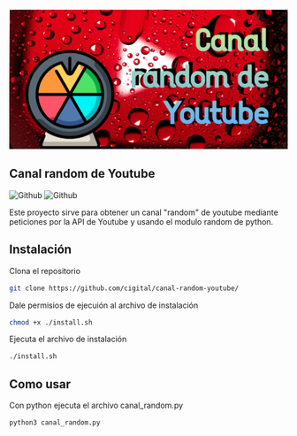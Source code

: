 <!-- Add banner here -->
![Banner](https://github.com/cigital/canal-random-youtube/blob/main/banner.png)

## Canal random de Youtube
![Github](https://img.shields.io/github/last-commit/cigital/canal-random-youtube)
![Github](https://img.shields.io/github/license/cigital/canal-random-youtube)

Este proyecto sirve para obtener un canal "random" de youtube mediante peticiones por la API de Youtube y usando el modulo random de python.

## Instalación
Clona el repositorio
```bash
git clone https://github.com/cigital/canal-random-youtube/
```
Dale permisios de ejecuión al archivo de instalación

```bash
chmod +x ./install.sh
```

Ejecuta el archivo de instalación

```bash
./install.sh
```

## Como usar

Con python ejecuta el archivo canal_random.py

```python
python3 canal_random.py
```
